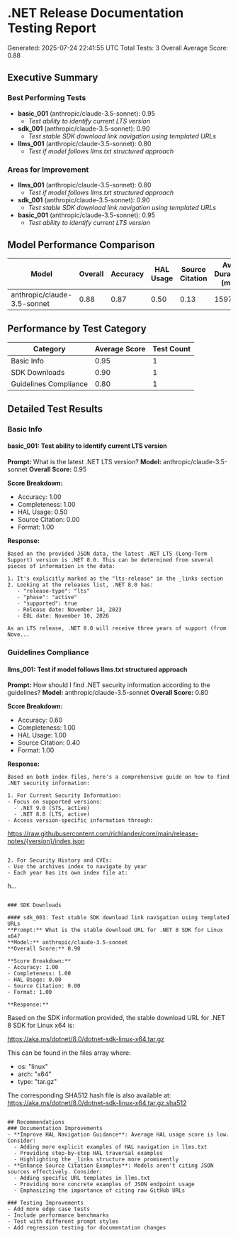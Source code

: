 # .NET Release Documentation Testing Report
Generated: 2025-07-24 22:41:55 UTC
Total Tests: 3
Overall Average Score: 0.88

## Executive Summary
### Best Performing Tests
- **basic_001** (anthropic/claude-3.5-sonnet): 0.95
  - *Test ability to identify current LTS version*
- **sdk_001** (anthropic/claude-3.5-sonnet): 0.90
  - *Test stable SDK download link navigation using templated URLs*
- **llms_001** (anthropic/claude-3.5-sonnet): 0.80
  - *Test if model follows llms.txt structured approach*

### Areas for Improvement
- **llms_001** (anthropic/claude-3.5-sonnet): 0.80
  - *Test if model follows llms.txt structured approach*
- **sdk_001** (anthropic/claude-3.5-sonnet): 0.90
  - *Test stable SDK download link navigation using templated URLs*
- **basic_001** (anthropic/claude-3.5-sonnet): 0.95
  - *Test ability to identify current LTS version*

## Model Performance Comparison

| Model | Overall | Accuracy | HAL Usage | Source Citation | Avg Duration (ms) | Tests |
|-------|---------|----------|-----------|-----------------|-------------------|-------|
| anthropic/claude-3.5-sonnet | 0.88 | 0.87 | 0.50 | 0.13 | 15974 | 3 |

## Performance by Test Category

| Category | Average Score | Test Count |
|----------|---------------|------------|
| Basic Info | 0.95 | 1 |
| SDK Downloads | 0.90 | 1 |
| Guidelines Compliance | 0.80 | 1 |

## Detailed Test Results
### Basic Info

#### basic_001: Test ability to identify current LTS version
**Prompt:** What is the latest .NET LTS version?
**Model:** anthropic/claude-3.5-sonnet
**Overall Score:** 0.95

**Score Breakdown:**
- Accuracy: 1.00
- Completeness: 1.00
- HAL Usage: 0.50
- Source Citation: 0.00
- Format: 1.00

**Response:**
```
Based on the provided JSON data, the latest .NET LTS (Long-Term Support) version is .NET 8.0. This can be determined from several pieces of information in the data:

1. It's explicitly marked as the "lts-release" in the _links section
2. Looking at the releases list, .NET 8.0 has:
   - "release-type": "lts"
   - "phase": "active"
   - "supported": true
   - Release date: November 14, 2023
   - EOL date: November 10, 2026

As an LTS release, .NET 8.0 will receive three years of support (from Nove...
```

### Guidelines Compliance

#### llms_001: Test if model follows llms.txt structured approach
**Prompt:** How should I find .NET security information according to the guidelines?
**Model:** anthropic/claude-3.5-sonnet
**Overall Score:** 0.80

**Score Breakdown:**
- Accuracy: 0.60
- Completeness: 1.00
- HAL Usage: 1.00
- Source Citation: 0.40
- Format: 1.00

**Response:**
```
Based on both index files, here's a comprehensive guide on how to find .NET security information:

1. For Current Security Information:
- Focus on supported versions:
  - .NET 9.0 (STS, active)
  - .NET 8.0 (LTS, active)
- Access version-specific information through:
  ```
  https://raw.githubusercontent.com/richlander/core/main/release-notes/{version}/index.json
  ```

2. For Security History and CVEs:
- Use the archives index to navigate by year
- Each year has its own index file at:
  ```
  h...
```

### SDK Downloads

#### sdk_001: Test stable SDK download link navigation using templated URLs
**Prompt:** What is the stable download URL for .NET 8 SDK for Linux x64?
**Model:** anthropic/claude-3.5-sonnet
**Overall Score:** 0.90

**Score Breakdown:**
- Accuracy: 1.00
- Completeness: 1.00
- HAL Usage: 0.00
- Source Citation: 0.00
- Format: 1.00

**Response:**
```
Based on the SDK information provided, the stable download URL for .NET 8 SDK for Linux x64 is:

https://aka.ms/dotnet/8.0/dotnet-sdk-linux-x64.tar.gz

This can be found in the files array where:
- os: "linux"
- arch: "x64"
- type: "tar.gz"

The corresponding SHA512 hash file is also available at:
https://aka.ms/dotnet/8.0/dotnet-sdk-linux-x64.tar.gz.sha512
```

## Recommendations
### Documentation Improvements
- **Improve HAL Navigation Guidance**: Average HAL usage score is low. Consider:
  - Adding more explicit examples of HAL navigation in llms.txt
  - Providing step-by-step HAL traversal examples
  - Highlighting the _links structure more prominently
- **Enhance Source Citation Examples**: Models aren't citing JSON sources effectively. Consider:
  - Adding specific URL templates in llms.txt
  - Providing more concrete examples of JSON endpoint usage
  - Emphasizing the importance of citing raw GitHub URLs

### Testing Improvements
- Add more edge case tests
- Include performance benchmarks
- Test with different prompt styles
- Add regression testing for documentation changes
